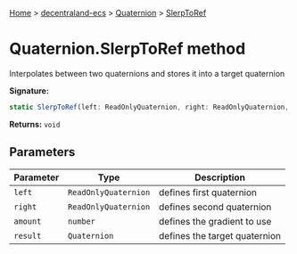 [Home](./index) &gt; [decentraland-ecs](./decentraland-ecs.md) &gt; [Quaternion](./decentraland-ecs.quaternion.md) &gt; [SlerpToRef](./decentraland-ecs.quaternion.slerptoref.md)

# Quaternion.SlerpToRef method

Interpolates between two quaternions and stores it into a target quaternion

**Signature:**
```javascript
static SlerpToRef(left: ReadOnlyQuaternion, right: ReadOnlyQuaternion, amount: number, result: Quaternion): void;
```
**Returns:** `void`

## Parameters

|  Parameter | Type | Description |
|  --- | --- | --- |
|  `left` | `ReadOnlyQuaternion` | defines first quaternion |
|  `right` | `ReadOnlyQuaternion` | defines second quaternion |
|  `amount` | `number` | defines the gradient to use |
|  `result` | `Quaternion` | defines the target quaternion |

